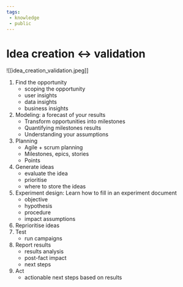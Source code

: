 ```yaml
---
tags: 
 - knowledge
 - public
---
```

# Idea creation <-> validation
![[idea_creation_validation.jpeg]]

1. Find the opportunity  
	- scoping the opportunity 
	- user insights
	- data insights
	-   business insights
2. Modeling: a forecast of your results
	-   Transform opportunities into milestones
	-   Quantifying milestones results
	-   Understanding your assumptions
3. Planning
	-   Agile + scrum planning
	-   Milestones, epics, stories
	-   Points 
4. Generate ideas
	-   evaluate the idea
	-   prioritise
	-   where to store the ideas
5. Experiment design: Learn how to fill in an experiment document
	-   objective
	-   hypothesis
	-   procedure
	-   impact assumptions
6. Reprioritise ideas
7. Test
	-   run campaigns
8. Report results
	-   results analysis
	-   post-fact impact
	-   next steps
9. Act
	-   actionable next steps based on results